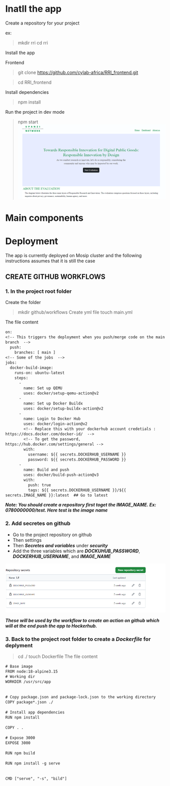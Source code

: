 Inatll the app
=========================================================
Create a repository for your project 

ex: 
> mkdir rri
> cd rri

Install the app

Frontend

> git clone https://github.com/cylab-africa/RRI_frontend.git

> cd RRI_frontend

Install dependencies 

> npm install

Run the project in dev mode

> npm start
![alt text](image.png)

Main components 
=============================================

Deployment 
=======================================================
The app is currently deployed on Mosip cluster and the following instructions assumes that it is still the case

## CREATE GITHUB WORKFLOWS

### 1. In the project root folder 
Create the folder
> mkdir github/workflows
Create yml file 
> touch main.yml

The file content
``` name: Push Docker Image to DockerHub # Deploy
on:
<!-- This triggers the deployment when you push/merge code on the main branch  -->
  push:
    branches: [ main ]
<!-- Some of the jobs  -->
jobs:
  docker-build-image:
    runs-on: ubuntu-latest
    steps:
      -
        name: Set up QEMU
        uses: docker/setup-qemu-action@v2
      -
        name: Set up Docker Buildx
        uses: docker/setup-buildx-action@v2
      -
        name: Login to Docker Hub
        uses: docker/login-action@v2
        <!-- Replace this with your dockerhub account credetials : https://docs.docker.com/docker-id/  -->
        <!-- To get the password, https://hub.docker.com/settings/general -->
        with:
          username: ${{ secrets.DOCKERHUB_USERNAME }}
          password: ${{ secrets.DOCKERHUB_PASSWORD }}
      -
        name: Build and push
        uses: docker/build-push-action@v3
        with:
          push: true
          tags: ${{ secrets.DOCKERHUB_USERNAME }}/${{ secrets.IMAGE_NAME }}:latest  ## Go to latest
```
***Note: You should create a repository first toget the IMAGE_NAME. Ex: 0780000000/test. Here test is the image name***

### 2. Add secretes on github 

- Go to the project repository on github
- Then settings
- Then ***Secretes and variables*** under ***security***
- Add the three variables which are ***DOCKUHUB_PASSWORD***, ***DOCKERHUB_USERNAME***, and ***IMAGE_NAME***

![Secretes variables on github](image-1.png)

***These will be used by the workflow to create an action on github which will at the end push the app to Hockerhub.***

### 3. Back to the project root folder to create a ***Dockerfile*** for deplyment

> cd ./ 
> touch Dockerfile
The file content
```
# Base image 
FROM node:18-alpine3.15
# Working dir
WORKDIR /usr/src/app


# Copy package.json and package-lock.json to the working directory
COPY package*.json ./

# Install app dependencies
RUN npm install

COPY . .

# Expose 3000
EXPOSE 3000

RUN npm build

RUN npm install -g serve


CMD ["serve", "-s", "bild"]
```
